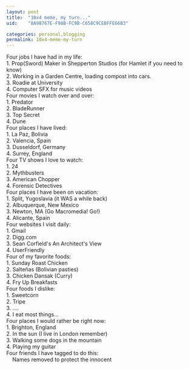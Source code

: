 ```yaml
---
layout: post
title:  "10x4 meme, my turn..."
uid:	"8A98767E-F98B-FC9B-C658C9CEBFFE66B3"

categories: personal,blogging
permalink: 10x4-meme-my-turn
---
```

Four jobs I have had in my life:<br />1. Prop(Sword) Maker in Shepperton Studios (for Hamlet if you need to know)<br />2. Working in a Garden Centre, loading compost into cars.<br />3. Roadie at University<br />4. Computer SFX for music videos<br />Four movies I watch over and over:<br />1. Predator<br />2. BladeRunner<br />3. Top Secret<br />4. Dune<br />Four places I have lived:<br />1. La Paz, Bolivia<br />2. Valencia, Spain<br />3. Dusseldorf, Germany<br />4. Surrey, England<br />Four TV shows I love to watch:<br />1. 24<br />2. Mythbusters<br />3. American Chopper<br />4. Forensic Detectives<br />Four places I have been on vacation:<br />1. Split, Yugoslavia (it WAS a while back)<br />2. Albuquerque, New Mexico<br />3. Newton, MA (Go Macromedia! Go!)<br />4. Alicante, Spain<br />Four websites I visit daily:<br />1. Gmail<br />2. Digg.com<br />3. Sean Corfield's An Architect's View<br />4. UserFriendly<br />Four of my favorite foods:<br />1. Sunday Roast Chicken<br />2. Salte&ntilde;as (Bolivian pasties)<br />3. Chicken Dansak (Curry)<br />4. Fry Up Breakfasts<br />Four foods I dislike:<br />1. Sweetcorn<br />2. Tripe<br />3. .... <br />4. I eat most things... <br />Four places I would rather be right now:<br />1. Brighton, England<br />2. In the sun (I live in London remember)<br />3. Walking some dogs in the mountain<br />4. Playing my guitar <br />Four friends I have tagged to do this:<br />&nbsp;&nbsp; &nbsp;Names removed to protect the innocent